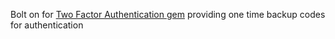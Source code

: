 Bolt on for [Two Factor Authentication gem](https://github.com/Houdini/two_factor_authentication) providing one time backup codes for authentication
